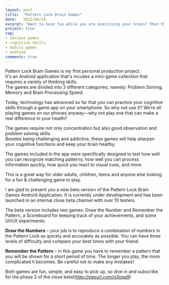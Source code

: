 ```yaml
---
layout: post
title:  "Pattern Lock Brain Games"
date:   2022/04/10
excerpt: "Want to have fun while you are exercising your brain? Then this App is what you need."
project: true
tag:
- serious games
- cognitive skills
- mobile games
- android
comments: true
---
```


Pattern Lock Brain Games is my first personal production project.<br>
It's an Android  application that's incudes a  mini-game collection that requires a variety of thinking skills.
<br>The games are divided into 3 different categories, namely: Problem Solving, Memory and Brain Processing Speed. 

Today, technology has advanced so far that you can practice your cognitive skills through a game app on your smartphone. So why not use it? We’re all playing games on our phones anyway—why not play one that can make a real difference in your health?

The games require not only concentration but also good observation and problem solving skills. 
<br>Besides being challenging and addictive, these games will help sharpen your cognitive functions and keep your brain healthy.

The games included in the app were specifically designed to test how well you can recognize matching patterns, how well you can process information quickly, how quick you react to visual cues, and more.

This is a great way for older adults, children, teens and anyone else looking for a fun & challenging game to play.


I am  glad to present you a new beta version of the Pattern Lock Brain Games Android Application.
It is currently under development and has been launched in an internal close beta channel with over 10 testers.

The beta version includes two games: Draw the Number and Remember the Pattern, a Scoreboard for keeping track of your achievements, and some UI/UX experiments.

**Draw the Numbers** – your job is to reproduce a combination of numbers in the Pattern Lock as quickly and accurately as possible. You can have three levels of difficulty and compare your best times with your friend.

**Remember the Pattern** – in this game you have to remember a pattern that you will be shown for a short period of time. The longer you play, the more complicated it becomes. Be careful not to make any mistakes!

Both games are fun, simple, and easy to pick up, so dive in and subscribe for the phase 2 of the close beta!(http://eepurl.com/g3oqa9)
